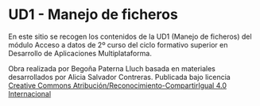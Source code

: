 # UD1 - Manejo de ficheros

En este sitio se recogen los contenidos de la UD1 (Manejo de ficheros) del módulo Acceso a datos de 2º curso del ciclo formativo superior en Desarrollo de Aplicaciones Multiplataforma.

Obra realizada por Begoña Paterna Lluch basada en materiales desarrollados por Alicia Salvador Contreras. Publicada bajo licencia [Creative Commons Atribución/Reconocimiento-CompartirIgual 4.0 Internacional](https://creativecommons.org/licenses/by-sa/4.0/)

